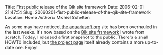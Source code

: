 Title: First public release of the Qik site framework
Date: 2006-02-01 21:47:54
Slug: 20060201-first-public-release-of-the-qik-site-framework
Location: Home
Authors: Michiel Scholten

<p>As some may have noticed, <a href="http://aquariusoft.org/">the aquariusoft.org</a> site has been overhauled in the last weeks. It's now based on the <a href="http://aquariusoft.org/page/html/qik/">Qik site framework</a> I wrote from scratch. Today, I released a first snapshot to the public. There's a small HOWTO included, but <a href="http://aquariusoft.org/page/html/qik/">the project page</a> itself already contains a more up-to-date one. Enjoy!</p>